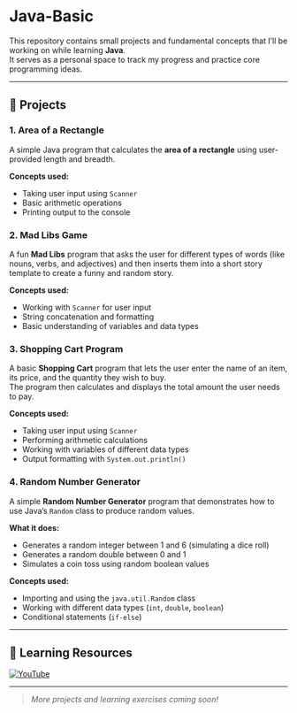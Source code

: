 # Java-Basic

This repository contains small projects and fundamental concepts that I’ll be working on while learning **Java**.  
It serves as a personal space to track my progress and practice core programming ideas.

---

## 📘 Projects

### 1. Area of a Rectangle
A simple Java program that calculates the **area of a rectangle** using user-provided length and breadth.

**Concepts used:**
- Taking user input using `Scanner`
- Basic arithmetic operations
- Printing output to the console

### 2. Mad Libs Game
A fun **Mad Libs** program that asks the user for different types of words (like nouns, verbs, and adjectives) and then inserts them into a short story template to create a funny and random story.

**Concepts used:**
- Working with `Scanner` for user input  
- String concatenation and formatting  
- Basic understanding of variables and data types

### 3. Shopping Cart Program
A basic **Shopping Cart** program that lets the user enter the name of an item, its price, and the quantity they wish to buy.  
The program then calculates and displays the total amount the user needs to pay.

**Concepts used:**
- Taking user input using `Scanner`  
- Performing arithmetic calculations  
- Working with variables of different data types  
- Output formatting with `System.out.println()`

### 4. Random Number Generator
A simple **Random Number Generator** program that demonstrates how to use Java’s `Random` class to produce random values.

**What it does:**
- Generates a random integer between 1 and 6 (simulating a dice roll)  
- Generates a random double between 0 and 1  
- Simulates a coin toss using random boolean values  

**Concepts used:**
- Importing and using the `java.util.Random` class  
- Working with different data types (`int`, `double`, `boolean`)  
- Conditional statements (`if-else`)

---

## 🔗 Learning Resources

[![YouTube](https://upload.wikimedia.org/wikipedia/commons/b/b8/YouTube_Logo_2017.svg)](https://www.youtube.com/watch?v=xTtL8E4LzTQ)  


---

> *More projects and learning exercises coming soon!*

